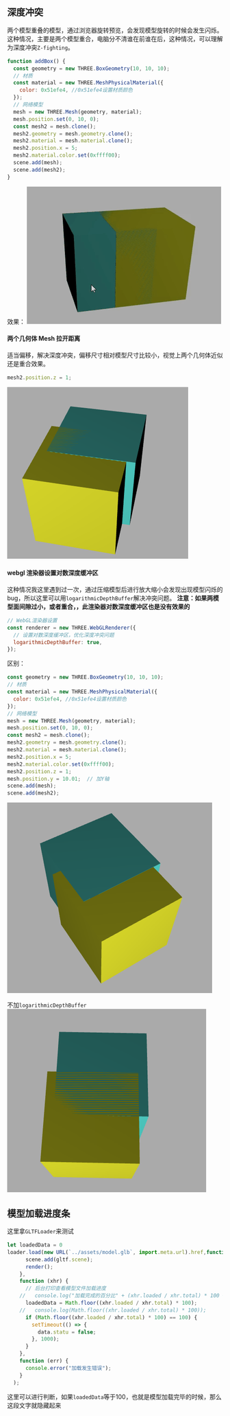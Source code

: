 ## 深度冲突

两个模型重叠的模型，通过浏览器旋转预览，会发现模型旋转的时候会发生闪烁。
这种情况，主要是两个模型重合，电脑分不清谁在前谁在后，这种情况，可以理解为深度冲突`Z-fighting`。

```js
function addBox() {
  const geometry = new THREE.BoxGeometry(10, 10, 10);
  // 材质
  const material = new THREE.MeshPhysicalMaterial({
    color: 0x51efe4, //0x51efe4设置材质颜色
  });
  // 网络模型
  mesh = new THREE.Mesh(geometry, material);
  mesh.position.set(0, 10, 0);
  const mesh2 = mesh.clone();
  mesh2.geometry = mesh.geometry.clone();
  mesh2.material = mesh.material.clone();
  mesh2.position.x = 5;
  mesh2.material.color.set(0xffff00);
  scene.add(mesh);
  scene.add(mesh2);
}
```

效果：
![](img/Three13Img/tutieshi_454x320_5s.gif)

#### 两个几何体 Mesh 拉开距离

适当偏移，解决深度冲突，偏移尺寸相对模型尺寸比较小，视觉上两个几何体近似还是重合效果。

```js
mesh2.position.z = 1;
```

![](img/Three13Img/3.png)

#### webgl 渲染器设置对数深度缓冲区

这种情况我这里遇到过一次，通过压缩模型后进行放大缩小会发现出现模型闪烁的 bug，所以这里可以用`logarithmicDepthBuffer`解决冲突问题。
**注意：如果两模型面间隙过小，或者重合，，此渲染器对数深度缓冲区也是没有效果的**

```js
// WebGL渲染器设置
const renderer = new THREE.WebGLRenderer({
  // 设置对数深度缓冲区，优化深度冲突问题
  logarithmicDepthBuffer: true,
});
```

区别：

```js
const geometry = new THREE.BoxGeometry(10, 10, 10);
// 材质
const material = new THREE.MeshPhysicalMaterial({
  color: 0x51efe4, //0x51efe4设置材质颜色
});
// 网络模型
mesh = new THREE.Mesh(geometry, material);
mesh.position.set(0, 10, 0);
const mesh2 = mesh.clone();
mesh2.geometry = mesh.geometry.clone();
mesh2.material = mesh.material.clone();
mesh2.position.x = 5;
mesh2.material.color.set(0xffff00);
mesh2.position.z = 1;
mesh.position.y = 10.01;  // 加Y轴
scene.add(mesh);
scene.add(mesh2);
```
![](img/Three14Img/1.png)

不加`logarithmicDepthBuffer`
![](img/Three14Img/2.png)


## 模型加载进度条
这里拿`GLTFLoader`来测试
```js
let loadedData = 0
loader.load(new URL(`../assets/model.glb`, import.meta.url).href,function (gltf) {
      scene.add(gltf.scene);
      render();
    },
    function (xhr) {
      // 后台打印查看模型文件加载进度
    //   console.log("加载完成的百分比" + (xhr.loaded / xhr.total) * 100 + "%");
      loadedData = Math.floor((xhr.loaded / xhr.total) * 100);
    //   console.log(Math.floor((xhr.loaded / xhr.total) * 100));
      if (Math.floor((xhr.loaded / xhr.total) * 100) == 100) {
        setTimeout(() => {
          data.statu = false;
        }, 1000);
      }
    },
    function (err) {
      console.error("加载发生错误");
    }
  );
```
这里可以进行判断，如果`loadedData`等于100，也就是模型加载完毕的时候，那么这段文字就隐藏起来
